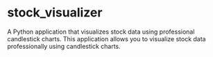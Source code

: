 # stock_visualizer
A Python application that visualizes stock data using professional candlestick charts. This application allows you to visualize stock data professionally using candlestick charts.

